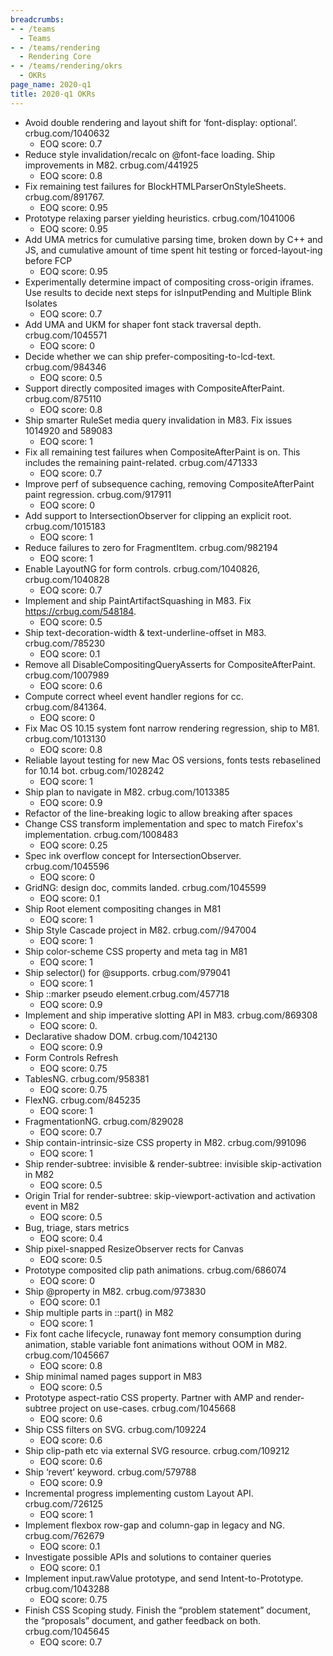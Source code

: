 ```yaml
---
breadcrumbs:
- - /teams
  - Teams
- - /teams/rendering
  - Rendering Core
- - /teams/rendering/okrs
  - OKRs
page_name: 2020-q1
title: 2020-q1 OKRs
---
```


*   Avoid double rendering and layout shift for ‘font-display:
            optional’. crbug.com/1040632
    *   EOQ score: 0.7
*   Reduce style invalidation/recalc on @font-face loading. Ship
            improvements in M82. crbug.com/441925
    *   EOQ score: 0.8
*   Fix remaining test failures for BlockHTMLParserOnStyleSheets.
            crbug.com/891767.
    *   EOQ score: 0.95
*   Prototype relaxing parser yielding heuristics. crbug.com/1041006
    *   EOQ score: 0.95
*   Add UMA metrics for cumulative parsing time, broken down by C++ and
            JS, and cumulative amount of time spent hit testing or
            forced-layout-ing before FCP
    *   EOQ score: 0.95
*   Experimentally determine impact of compositing cross-origin iframes.
            Use results to decide next steps for isInputPending and Multiple
            Blink Isolates
    *   EOQ score: 0.7
*   Add UMA and UKM for shaper font stack traversal depth.
            crbug.com/1045571
    *   EOQ score: 0
*   Decide whether we can ship prefer-compositing-to-lcd-text.
            crbug.com/984346
    *   EOQ score: 0.5
*   Support directly composited images with CompositeAfterPaint.
            crbug.com/875110
    *   EOQ score: 0.8
*   Ship smarter RuleSet media query invalidation in M83. Fix issues
            1014920 and 589083
    *   EOQ score: 1
*   Fix all remaining test failures when CompositeAfterPaint is on. This
            includes the remaining paint-related. crbug.com/471333
    *   EOQ score: 0.7
*   Improve perf of subsequence caching, removing CompositeAfterPaint
            paint regression. crbug.com/917911
    *   EOQ score: 0
*   Add support to IntersectionObserver for clipping an explicit root.
            crbug.com/1015183
    *   EOQ score: 1
*   Reduce failures to zero for FragmentItem. crbug.com/982194
    *   EOQ score: 1
*   Enable LayoutNG for form controls. crbug.com/1040826,
            crbug.com/1040828
    *   EOQ score: 0.7
*   Implement and ship PaintArtifactSquashing in M83. Fix
            https://crbug.com/548184.
    *   EOQ score: 0.5
*   Ship text-decoration-width & text-underline-offset in M83.
            crbug.com/785230
    *   EOQ score: 0.1
*   Remove all DisableCompositingQueryAsserts for CompositeAfterPaint.
            crbug.com/1007989
    *   EOQ score: 0.6
*   Compute correct wheel event handler regions for cc.
            crbug.com/841364.
    *   EOQ score: 0
*   Fix Mac OS 10.15 system font narrow rendering regression, ship to
            M81. crbug.com/1013130
    *   EOQ score: 0.8
*   Reliable layout testing for new Mac OS versions, fonts tests
            rebaselined for 10.14 bot. crbug.com/1028242
    *   EOQ score: 1
*   Ship plan to navigate in M82. crbug.com/1013385
    *   EOQ score: 0.9
*   Refactor of the line-breaking logic to allow breaking after spaces
*   Change CSS transform implementation and spec to match Firefox's
            implementation. crbug.com/1008483
    *   EOQ score: 0.25
*   Spec ink overflow concept for IntersectionObserver.
            crbug.com/1045596
    *   EOQ score: 0
*   GridNG: design doc, commits landed. crbug.com/1045599
    *   EOQ score: 0.1
*   Ship Root element compositing changes in M81
    *   EOQ score: 1
*   Ship Style Cascade project in M82. crbug.com//947004
    *   EOQ score: 1
*   Ship color-scheme CSS property and meta tag in M81
    *   EOQ score: 1
*   Ship selector() for @supports. crbug.com/979041
    *   EOQ score: 1
*   Ship ::marker pseudo element.crbug.com/457718
    *   EOQ score: 0.9
*   Implement and ship imperative slotting API in M83. crbug.com/869308
    *   EOQ score: 0.
*   Declarative shadow DOM. crbug.com/1042130
    *   EOQ score: 0.9
*   Form Controls Refresh
    *   EOQ score: 0.75
*   TablesNG. crbug.com/958381
    *   EOQ score: 0.75
*   FlexNG. crbug.com/845235
    *   EOQ score: 1
*   FragmentationNG. crbug.com/829028
    *   EOQ score: 0.7
*   Ship contain-intrinsic-size CSS property in M82. crbug.com/991096
    *   EOQ score: 1
*   Ship render-subtree: invisible & render-subtree: invisible
            skip-activation in M82
    *   EOQ score: 0.5
*   Origin Trial for render-subtree: skip-viewport-activation and
            activation event in M82
    *   EOQ score: 0.5
*   Bug, triage, stars metrics
    *   EOQ score: 0.4
*   Ship pixel-snapped ResizeObserver rects for Canvas
    *   EOQ score: 0.5
*   Prototype composited clip path animations. crbug.com/686074
    *   EOQ score: 0
*   Ship @property in M82. crbug.com/973830
    *   EOQ score: 0.1
*   Ship multiple parts in ::part() in M82
    *   EOQ score: 1
*   Fix font cache lifecycle, runaway font memory consumption during
            animation, stable variable font animations without OOM in M82.
            crbug.com/1045667
    *   EOQ score: 0.8
*   Ship minimal named pages support in M83
    *   EOQ score: 0.5
*   Prototype aspect-ratio CSS property. Partner with AMP and
            render-subtree project on use-cases. crbug.com/1045668
    *   EOQ score: 0.6
*   Ship CSS filters on SVG. crbug.com/109224
    *   EOQ score: 0.6
*   Ship clip-path etc via external SVG resource. crbug.com/109212
    *   EOQ score: 0.6
*   Ship ‘revert’ keyword. crbug.com/579788
    *   EOQ score: 0.9
*   Incremental progress implementing custom Layout API.
            crbug.com/726125
    *   EOQ score: 1
*   Implement flexbox row-gap and column-gap in legacy and NG.
            crbug.com/762679
    *   EOQ score: 0.1
*   Investigate possible APIs and solutions to container queries
    *   EOQ score: 0.1
*   Implement input.rawValue prototype, and send Intent-to-Prototype.
            crbug.com/1043288
    *   EOQ score: 0.75
*   Finish CSS Scoping study. Finish the “problem statement” document,
            the “proposals” document, and gather feedback on both.
            crbug.com/1045645
    *   EOQ score: 0.7
